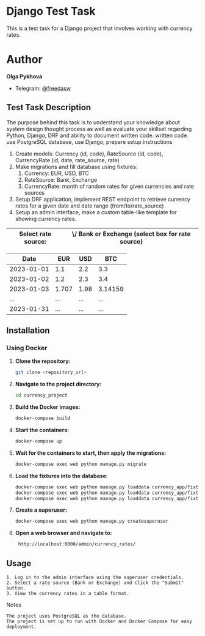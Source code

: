 # Django Test Task

This is a test task for a Django project that involves working with currency rates.

# Author

**Olga Pykhova**
- Telegram: [@freedasw](https://t.me/freedasw)

## Test Task Description
The purpose behind this task is to understand your knowledge about system design thought process as well as evaluate your skillset regarding Python, Django, DRF and ability to document written code. 
written code. use PostgreSQL database, use Django, prepare setup instructions
1. Create models: Currency (id, code), RateSource (id, code), CurrencyRate (id, date, rate_source, rate)
2. Make migrations and fill database using fixtures:
   1. Currency: EUR, USD, BTC
   2. RateSource: Bank, Exchange
   3. CurrencyRate: month of random rates for given currencies and rate sources
3. Setup DRF application, implement REST endpoint to retrieve currency rates for a given date and date range (from/to/rate_source)
4. Setup an admin interface, make a custom table-like template for showing currency rates.

| Select rate source: | \\\/ Bank or Exchange (select box for rate source) |
|--------------|----------------------------------------------------|

| Date       | EUR   | USD  | BTC     |
| -----------|-------|------|---------|
| 2023-01-01 | 1.1   | 2.2  | 3.3     |
| 2023-01-02 | 1.2   | 2.3  | 3.4     |
| 2023-01-03 | 1.707 | 1.98 | 3.14159 |
| ...   | ...   | ...  | ...     |
| 2023-01-31   | ...   | ...  | ...     |



## Installation

### Using Docker

1. **Clone the repository:**
   ```bash
   git clone <repository_url>
   ```
   
2. **Navigate to the project directory:**
   ```bash
   cd currency_project
   ```
   
3. **Build the Docker images:**
   ```bash
   docker-compose build
   ```
   
4. **Start the containers:**
   ```bash
   docker-compose up
   ```
   
5. **Wait for the containers to start, then apply the migrations:**
   ```bash
   docker-compose exec web python manage.py migrate
   ```

6. **Load the fixtures into the database:**
   ```bash
   docker-compose exec web python manage.py loaddata currency_app/fixtures/currency_fixtures.json
   docker-compose exec web python manage.py loaddata currency_app/fixtures/ratesource_fixtures.json
   docker-compose exec web python manage.py loaddata currency_app/fixtures/currencyrate_fixtures.json
   ```
   
7. **Create a superuser:**
   ```bash
   docker-compose exec web python manage.py createsuperuser
   ```
   
8. **Open a web browser and navigate to:**
   ```bash
    http://localhost:8000/admin/currency_rates/
   ```

## Usage

    1. Log in to the admin interface using the superuser credentials.
    2. Select a rate source (Bank or Exchange) and click the "Submit" button.
    3. View the currency rates in a table format.

Notes

    The project uses PostgreSQL as the database.
    The project is set up to run with Docker and Docker Compose for easy deployment.